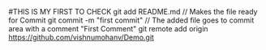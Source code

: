 #THIS IS MY FIRST TO CHECK
git add README.md // Makes the file ready for Commit
git commit -m "first commit" // The added file goes to commit area with a comment "First Comment"
git remote add origin https://github.com/vishnumohanv/Demo.git

